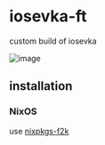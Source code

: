 # iosevka-ft
custom build of iosevka

![image](https://user-images.githubusercontent.com/20619776/147696701-61963382-d962-4288-aacb-31f3e4b5427f.png)

## installation

### NixOS

use [nixpkgs-f2k](https://github.com/fortuneteller2k/nixpkgs-f2k)
